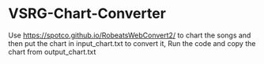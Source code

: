 # VSRG-Chart-Converter
Use https://spotco.github.io/RobeatsWebConvert2/ to chart the songs and then put the chart in input_chart.txt to convert it, Run the code and copy the chart from output_chart.txt

